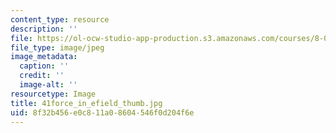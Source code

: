 ```yaml
---
content_type: resource
description: ''
file: https://ol-ocw-studio-app-production.s3.amazonaws.com/courses/8-02-physics-ii-electricity-and-magnetism-spring-2007/8f32b456e0c811a08604546f0d204f6e_41force_in_efield_thumb.jpg
file_type: image/jpeg
image_metadata:
  caption: ''
  credit: ''
  image-alt: ''
resourcetype: Image
title: 41force_in_efield_thumb.jpg
uid: 8f32b456-e0c8-11a0-8604-546f0d204f6e
---
```


